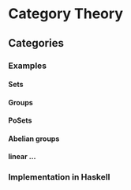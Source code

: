
# Category Theory 

## Categories

### Examples 


#### Sets 

#### Groups 

#### PoSets

#### Abelian groups 

#### linear ...


### Implementation in Haskell 
